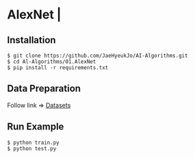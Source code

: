 # AlexNet |

## Installation
    $ git clone https://github.com/JaeHyeukJo/AI-Algorithms.git
    $ cd Al-Algorithms/01.AlexNet
    $ pip install -r requirements.txt

## Data Preparation
Follow link  => [Datasets](https://github.com/JaeHyeukJo/AI-Algorithms/tree/main/01.%20AlexNet/data)

## Run Example
```
$ python train.py
$ python test.py
```
